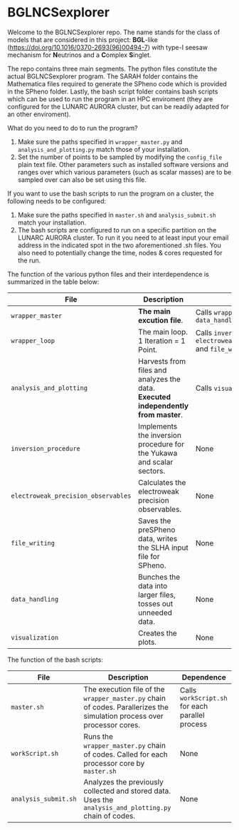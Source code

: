 # BGLNCSexplorer

Welcome to the BGLNCSexplorer repo.
The name stands for the class of models that are considered in this project: **BGL**-like (https://doi.org/10.1016/0370-2693(96)00494-7) with type-I seesaw mechanism for **N**eutrinos and a **C**omplex **S**inglet. 

The repo contains three main segments. The python files constitute the actual BGLNCSexplorer program. The SARAH folder contains the Mathematica files required to generate the SPheno code which is provided in the SPheno folder. Lastly, the bash script folder contains bash scripts which can be used to run the program in an HPC enviroment (they are configured for the LUNARC AURORA cluster, but can be readily adapted for an other enviroment).

What do you need to do to run the program? 
1. Make sure the paths specified in `wrapper_master.py` and `analysis_and_plotting.py` match those of your installation.
2. Set the number of points to be sampled by modifying the `config_file` plain text file. Other parameters such as installed software versions and ranges over which various parameters (such as scalar masses) are to be sampled over can also be set using this file.

If you want to use the bash scripts to run the program on a cluster, the following needs to be configured:
1. Make sure the paths specified in `master.sh` and `analysis_submit.sh` match your installation.
2. The bash scripts are confígured to run on a specific partition on the LUNARC AURORA cluster. To run it you need to at least input your email address in the indicated spot in the two aforementioned .sh files. You also need to potentially change the time, nodes & cores requested for the run. 

The function of the various python files and their interdependence is summarized in the table below:

| File | Description | Dependence |
| --- | --- | --- |
| `wrapper_master` | **The main excution file**. | Calls `wrapper_loop` and `data_handling` |
| `wrapper_loop` | The main loop. 1 Iteration = 1 Point. | Calls `inversion_procedure`, `electroweak_precision_observables` and `file_writing`|
| `analysis_and_plotting` | Harvests from files and analyzes the data. **Executed independently from master**. | Calls `visualization`|
| `inversion_procedure` | Implements the inversion procedure for the Yukawa and scalar sectors. | None |
| `electroweak_precision_observables` | Calculates the electroweak precision observables. | None |
| `file_writing` | Saves the preSPheno data, writes the SLHA input file for SPheno. | None |
| `data_handling` | Bunches the data into larger files, tosses out unneeded data. | None |
| `visualization` | Creates the plots. | None |

The function of the bash scripts:

| File | Description | Dependence |
| --- | --- | --- |
| `master.sh` | The execution file of the `wrapper_master.py` chain of codes. Parallerizes the simulation process over processor cores. | Calls `workScript.sh` for each parallel process |
| `workScript.sh` | Runs the `wrapper_master.py` chain of codes. Called for each processor core by `master.sh` | None |
| `analysis_submit.sh` | Analyzes the previously collected and stored data. Uses the `analysis_and_plotting.py` chain of codes. | None |
